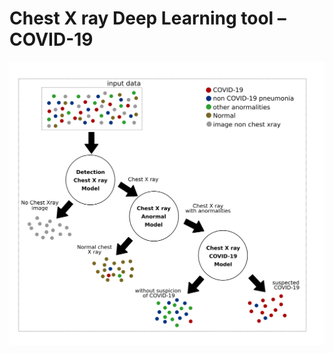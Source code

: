 # Chest X ray Deep Learning tool – COVID-19

<p align="center"><img width="650px" src="https://github.com/CRIA-CIMATEC/covid-19/blob/master/diagnostic_imaging/images/model_design_xray_en.png?raw=true" /></p>





